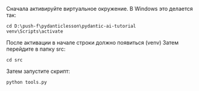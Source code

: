 Сначала активируйте виртуальное окружение. В Windows это делается так:

```
cd D:\push-f\pydanticlesson\pydantic-ai-tutorial
venv\Scripts\activate
```

После активации в начале строки должно появиться (venv)
Затем перейдите в папку src:

```
cd src
```

Затем запустите скрипт:

```
python tools.py
```
